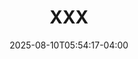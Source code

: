 ---
title: "XXX"  
date: 2025-08-10T05:54:17-04:00  
draft: true  
tags: []  
categories: []  
description: ""
---